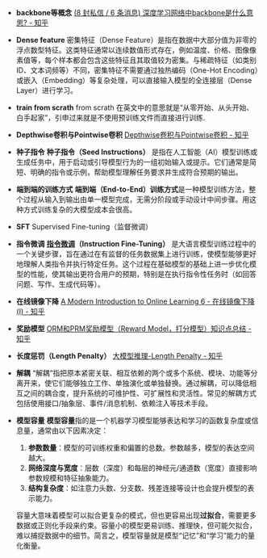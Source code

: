 - **backbone等概念**
	 [(8 封私信 / 6 条消息) 深度学习网络中backbone是什么意思? - 知乎](https://www.zhihu.com/question/399611596)

- **Dense feature**
	密集特征（Dense Feature）是指在数据中大部分值为非零的浮点数型特征。这类特征通常以连续数值形式存在，例如温度、价格、图像像素值等，每个样本都会包含这些特征且其取值较为密集。与稀疏特征（如类别ID、文本词频等）不同，密集特征不需要通过独热编码（One-Hot Encoding）或嵌入（Embedding）等复杂处理，可以直接输入模型的全连接层（Dense Layer）进行学习。

- **train from scrath**
	from scrath 在英文中的意思就是“从零开始、从头开始、白手起家”，引申过来就是不使用预训练文件而直接进行训练.

- **Depthwise卷积与Pointwise卷积**
	[Depthwise卷积与Pointwise卷积 - 知乎](https://zhuanlan.zhihu.com/p/80041030)

- **种子指令**
	**种子指令（Seed Instructions）** 是指在人工智能（AI）模型训练或生成任务中，用于启动或引导模型行为的一组初始输入或提示。它们通常是简短、明确的指令或示例，帮助模型理解任务要求并生成符合预期的输出。

- **端到端的训练方式**
	**端到端（End-to-End）训练方式**是一种模型训练方法，整个过程从输入到输出由单一模型完成，无需分阶段或手动设计中间步骤。用这种方式训练复杂的大模型成本会很高。

- **SFT**
	Supervised Fine-tuning（监督微调）

- **指令微调**
	**[指令微调](https://zhida.zhihu.com/search?content_id=247610605&content_type=Article&match_order=1&q=%E6%8C%87%E4%BB%A4%E5%BE%AE%E8%B0%83&zhida_source=entity)（Instruction Fine-Tuning）** 是大语言模型训练过程中的一个关键步骤，旨在通过在有监督的任务数据集上进行训练，使模型能够更好地理解人类指令并执行特定任务。这个过程在基础模型的基础上进一步优化模型的性能，使其输出更符合用户的预期，特别是在执行指令性任务时（如回答问题、写作、生成代码等）。

- **在线镜像下降**
	[A Modern Introduction to Online Learning 6 - 在线镜像下降 (I) - 知乎](https://zhuanlan.zhihu.com/p/685632557)

- **奖励模型**
	[ORM和PRM奖励模型（Reward Model，打分模型）知识点总结 - 知乎](https://zhuanlan.zhihu.com/p/20157090301#:~:text=%E5%9C%A8%E5%A4%A7%E6%A8%A1%E5%9E%8B%E7%9A%84%E8%AE%AD%E7%BB%83%E4%B8%AD%EF%BC%8C%E5%B8%B8%E9%87%87%E7%94%A8%20RLHF%20%EF%BC%88Reinforcement%20Learning,from%20Human%20Feedback%EF%BC%89%E5%8D%B3%E5%9F%BA%E4%BA%8E%E4%BA%BA%E7%B1%BB%E5%8F%8D%E9%A6%88%E7%9A%84%E5%BC%BA%E5%8C%96%E5%AD%A6%E4%B9%A0%EF%BC%8C%E6%98%AF%E4%B8%80%E7%A7%8D%E5%B0%86%E4%BA%BA%E7%B1%BB%E5%8F%8D%E9%A6%88%E8%9E%8D%E5%85%A5%E5%BC%BA%E5%8C%96%E5%AD%A6%E4%B9%A0%E8%BF%87%E7%A8%8B%E7%9A%84%E6%8A%80%E6%9C%AF%E6%96%B9%E6%B3%95%EF%BC%8C%E8%AF%A5%E6%8A%80%E6%9C%AF%E7%9A%84%E6%9C%80%E9%87%8D%E8%A6%81%E7%9A%84%E4%B8%80%E9%83%A8%E4%BB%BD%E5%B0%B1%E6%98%AF%E5%A5%96%E5%8A%B1%E6%A8%A1%E5%9E%8B%E3%80%82%20%E5%A5%96%E5%8A%B1%E6%A8%A1%E5%9E%8B%E4%B9%9F%E5%8F%AB%20%E6%89%93%E5%88%86%E6%A8%A1%E5%9E%8B%EF%BC%8C%E6%98%AF%E4%B8%80%E7%A7%8D%E9%80%9A%E8%BF%87%E9%87%8F%E5%8C%96%E6%96%B9%E5%BC%8F%E5%AF%B9%E6%A8%A1%E5%9E%8B%E8%BE%93%E5%87%BA%E7%BB%93%E6%9E%9C%E8%BF%9B%E8%A1%8C%E8%B4%A8%E9%87%8F%E8%AF%84%E4%BC%B0%E5%B9%B6%E6%89%93%E5%88%86%EF%BC%8C%E4%BB%A5%E5%BC%95%E6%A8%A1%E5%9E%8B%E5%AD%A6%E4%B9%A0%E4%BC%98%E5%8C%96%E6%88%96%E8%BE%93%E5%87%BA%E7%BB%99%E7%94%A8%E6%88%B7%E7%BB%93%E6%9E%9C%E5%89%8D%E5%81%9A%E8%B4%A8%E9%87%8F%E8%AF%84%E4%BC%B0%EF%BC%8C%E5%88%A4%E6%96%AD%E6%98%AF%E5%90%A6%E9%9C%80%E8%A6%81%E9%87%8D%E6%96%B0%E7%BB%99%E7%94%A8%E6%88%B7%E9%A2%84%E6%B5%8B%E3%80%82)

- **长度惩罚（Length Penalty）**
	[大模型推理-Length Penalty - 知乎](https://zhuanlan.zhihu.com/p/716596412)

- **解耦**
	“解耦”指把原本紧密关联、相互依赖的两个或多个系统、模块、功能等分离开来，使它们能够独立工作、单独演化或单独替换。通过解耦，可以降低相互之间的耦合度，提升系统的可维护性、可扩展性和灵活性。常见的解耦方式包括使用接口/抽象层、事件/消息机制、依赖注入等技术手段。

- **模型容量**
	**模型容量**指的是一个机器学习模型能够表达和学习的函数复杂度或信息量，通常由以下因素决定：
	
	1. **参数数量**：模型的可训练权重和偏置的总数。参数越多，模型的表达空间越大。  
	2. **网络深度与宽度**：层数（深度）和每层的神经元/通道数（宽度）直接影响参数规模和特征抽象能力。  
	3. **结构复杂度**：如注意力头数、分支数、残差连接等设计也会提升模型的表示能力。  
	
	容量大意味着模型可以拟合更复杂的模式，但也更容易出现**过拟合**，需要更多数据或正则化手段来约束。容量小的模型更易训练、推理快，但可能欠拟合，难以捕捉数据中的细节。简言之，模型容量就是模型“记忆”和“学习”能力的量化衡量。





